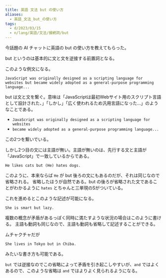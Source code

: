 ```yaml
---
title: 英語 文法 but の使い方
aliases:
  - 英語_文法_but_の使い方
tags:
  - d/2023/03/15
  - n/lang/英語/文法/接続詞/but
---
```


今話題の AI チャットに英語の but の使い方を教えてもらった。

but というのは基本的に文と文を逆接する前置詞となる。

このような例文になる。

```
JavaScript was originally designed as a scripting language for websites but became widely adopted as a general-purpose programming language...
```

but は文と文を繋ぐ。意味は「JavaScriptは最初Webサイト用のスクリプト言語として設計された、」「しかし」「広く使われるため汎用言語になった...」のようなことである。

- `JavaScript was originally designed as a scripting language for websites`
- `became widely adopted as a general-purpose programming language...`

この2つを繋いでいる。

しかし2つ目の文には主語が無い。主語が無いのは、先行する文と主語が「JavaScript」で一致しているからである。

```
He likes cats but (He) hates dogs.
```

このように、本来ならば `He` が but 後ろの文にもあるのだが、それは同じなので省略される。
省略したほうが自然である。but の後ろが省略された文であることがわかるように `hates` とちゃんと三単現のSがついている。

これを進めるとこのような記述が可能になる。

```
She is smart but lazy.
```

複数の概念が矛盾があるっぽく同時に満たすような状況の場合はこのように書ける。
主語も動詞も同じなので、主語も動詞も省略して記述することができる。

ムチャクチャだが

```
She lives in Tokyo but in Chiba.
```

みたいな書き方も可能である。

`but` では逆接なのでこの省略によって矛盾を引き起こしやすいが、`and` ではよくあるので、このような省略は `and` ではよりよく見られるようになる。


















